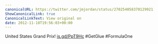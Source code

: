 ```yaml
---
canonicalURL: https://twitter.com/jmjordan/status/270254058370129921
ShowCanonicalLink: true
CanonicalLinkText: View original on
date: 2012-11-18T19:56:03+00:00
---
```

United States Grand Prix! [is.gd/PpT9Hc](http://is.gd/PpT9Hc) #GetGlue #FormulaOne